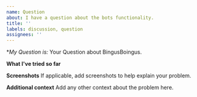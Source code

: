 ```yaml
---
name: Question
about: I have a question about the bots functionality.
title: ''
labels: discussion, question
assignees: ''
---
```


\*_My Question is:_
Your Question about BingusBoingus.

**What I've tried so far**

**Screenshots**
If applicable, add screenshots to help explain your problem.

**Additional context**
Add any other context about the problem here.
